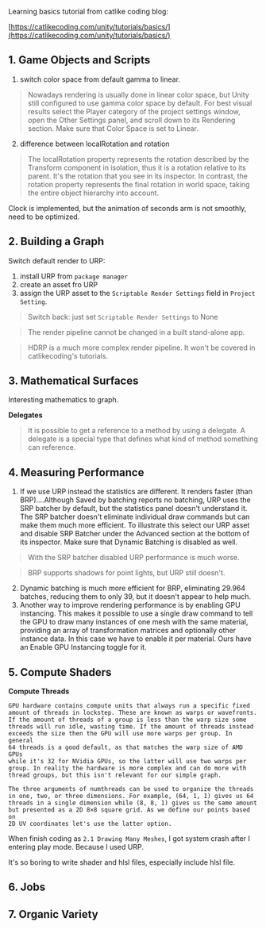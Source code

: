 Learning basics tutorial from catlike coding blog:

[https://catlikecoding.com/unity/tutorials/basics/](https://catlikecoding.com/unity/tutorials/basics/)

## 1. Game Objects and Scripts ##
1. switch color space from default gamma to linear. 
> Nowadays rendering is usually done in linear color space, but Unity still configured to use gamma color space by default. For best visual results select the Player category of the project settings window, open the Other Settings panel, and scroll down to its Rendering section. Make sure that Color Space is set to Linear. 
2. difference between localRotation and rotation
> The localRotation property represents the rotation described by the Transform component in isolation, thus it is a rotation relative to its parent. It's the rotation that you see in its inspector. In contrast, the rotation property represents the final rotation in world space, taking the entire object hierarchy into account. 

Clock is implemented, but the animation of seconds arm is not smoothly, need to be optimized.

## 2. Building a Graph ##
 Switch default render to URP:
 1. install URP from `package manager`
 2. create an asset fro URP
 3. assign the URP asset to the `Scriptable Render Settings` field in `Project Setting`.
 
 > Switch back: just set `Scriptable Render Settings` to None
 
 > The render pipeline cannot be changed in a built stand-alone app.
 
 > HDRP is a much more complex render pipeline. It won't be covered in catlikecoding's tutorials.
 
## 3. Mathematical Surfaces ##
Interesting mathematics to graph.

**Delegates**
> It is possible to get a reference to a method by using a delegate. A delegate is a special type that defines what kind of method something can reference.

## 4. Measuring Performance ##

1.  If we use URP instead the statistics are different. It renders faster (than BRP)....Although Saved by batching reports no batching, URP uses the SRP batcher by default, but the statistics panel doesn't understand it. The SRP batcher doesn't eliminate individual draw commands but can make them much more efficient. To illustrate this select our URP asset and disable SRP Batcher under the Advanced section at the bottom of its inspector. Make sure that Dynamic Batching is disabled as well.

> With the SRP batcher disabled URP performance is much worse.

> BRP supports shadows for point lights, but URP still doesn't.

2. Dynamic batching is much more efficient for BRP, eliminating 29.964 batches, reducing them to only 39, but it doesn't appear to help much.
3. Another way to improve rendering performance is by enabling GPU instancing. This makes it possible to use a single draw command to tell the GPU to draw many instances of one mesh with the same material, providing an array of transformation matrices and optionally other instance data. In this case we have to enable it per material. Ours have an Enable GPU Instancing toggle for it.

## 5. Compute Shaders ##

**Compute Threads** 
```
GPU hardware contains compute units that always run a specific fixed 
amount of threads in lockstep. These are known as warps or wavefronts. 
If the amount of threads of a group is less than the warp size some 
threads will run idle, wasting time. If the amount of threads instead 
exceeds the size then the GPU will use more warps per group. In general 
64 threads is a good default, as that matches the warp size of AMD GPUs 
while it's 32 for NVidia GPUs, so the latter will use two warps per 
group. In reality the hardware is more complex and can do more with 
thread groups, but this isn't relevant for our simple graph.

The three arguments of numthreads can be used to organize the threads 
in one, two, or three dimensions. For example, (64, 1, 1) gives us 64 
threads in a single dimension while (8, 8, 1) gives us the same amount 
but presented as a 2D 8×8 square grid. As we define our points based on 
2D UV coordinates let's use the latter option.
```

When finish coding as `2.1 Drawing Many Meshes`, I got system crash after I entering play mode.
Because I used URP.

It's so boring to write shader and hlsl files, especially include hlsl file.

## 6. Jobs ## 

## 7. Organic Variety ##

